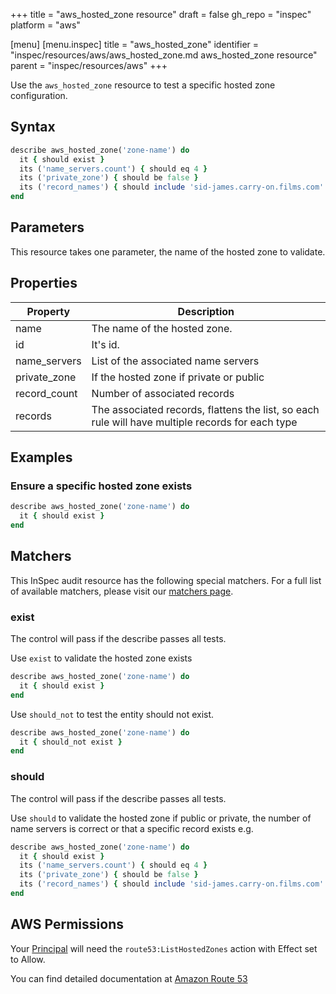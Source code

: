 +++
title = "aws_hosted_zone resource"
draft = false
gh_repo = "inspec"
platform = "aws"

[menu]
  [menu.inspec]
    title = "aws_hosted_zone"
    identifier = "inspec/resources/aws/aws_hosted_zone.md aws_hosted_zone resource"
    parent = "inspec/resources/aws"
+++

Use the `aws_hosted_zone` resource to test a specific hosted zone configuration.

## Syntax

```ruby
describe aws_hosted_zone('zone-name') do
  it { should exist }
  its ('name_servers.count') { should eq 4 }
  its ('private_zone') { should be false }
  its ('record_names') { should include 'sid-james.carry-on.films.com' }
end
```

## Parameters

This resource takes one parameter, the name of the hosted zone to validate.

## Properties

| Property     | Description                                                                                      |
| ------------ | ------------------------------------------------------------------------------------------------ |
| name         | The name of the hosted zone.                                                                     |
| id           | It's id.                                                                                         |
| name_servers | List of the associated name servers                                                              |
| private_zone | If the hosted zone if private or public                                                          |
| record_count | Number of associated records                                                                     |
| records      | The associated records, flattens the list, so each rule will have multiple records for each type |

## Examples

### Ensure a specific hosted zone exists

```ruby
describe aws_hosted_zone('zone-name') do
  it { should exist }
end
```

## Matchers

This InSpec audit resource has the following special matchers. For a full list
of available matchers, please visit our [matchers page](/inspec/matchers/).

### exist

The control will pass if the describe passes all tests.

Use `exist` to validate the hosted zone exists

```ruby
describe aws_hosted_zone('zone-name') do
  it { should exist }
end
```

Use `should_not` to test the entity should not exist.

```ruby
describe aws_hosted_zone('zone-name') do
  it { should_not exist }
end
```

### should

The control will pass if the describe passes all tests.

Use `should` to validate the hosted zone if public or private, the number of name
servers is correct or that a specific record exists e.g.

```ruby
describe aws_hosted_zone('zone-name') do
  it { should exist }
  its ('name_servers.count') { should eq 4 }
  its ('private_zone') { should be false }
  its ('record_names') { should include 'sid-james.carry-on.films.com' }
end
```

## AWS Permissions

Your [Principal](https://docs.aws.amazon.com/IAM/latest/UserGuide/intro-structure.html#intro-structure-principal)
will need the `route53:ListHostedZones` action with Effect set to Allow.

You can find detailed documentation at
[Amazon Route 53](https://docs.aws.amazon.com/Route53/latest/DeveloperGuide/r53-api-permissions-ref.html)
